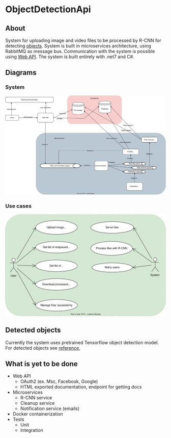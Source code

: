 # ObjectDetectionApi

## About
System for uploading image and video files to be processed by R-CNN for detecting [objects](#detected-objects). System is built in microservices architecture, using RabbitMQ as message bus. Communication with the system is possible using [Web API](#about). The system is built entirely with .net7 and C#.

## Diagrams

### System
![system_diagram](./docs/readme/System.drawio.svg)

### Use cases
![use_cases](./docs/readme/Use%20cases.drawio.svg)

## Detected objects
Currently the system uses pretrained Tensorflow object detection model. For detected objects see [reference](#about),

## What is yet to be done
- Web API
  - OAuth2 (ex. Msc, Facebook, Google)
  - HTML exported documentation, endpoint for getting docs
- Microservices
    - R-CNN service
    - Cleanup service
    - Notification service (emails)
- Docker containerization
- Tests
    - Unit
    - Integration
